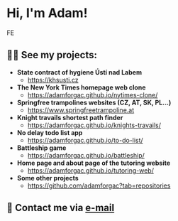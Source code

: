 <h1>Hi, I'm Adam!</h1>FE</h1>

<h2>👨‍💻 See my projects:</h2>

- <b>State contract of hygiene Ústí nad Labem</b>
  - https://khsusti.cz
- <b>The New York Times homepage web clone</b>
  - https://adamforgac.github.io/nytimes-clone/
- <b>Springfree trampolines websites (CZ, AT, SK, PL...)</b>
  - https://www.springfreetrampoline.at
- <b>Knight travails shortest path finder</b>
  - https://adamforgac.github.io/knights-travails/
- <b>No delay todo list app</b>
  - https://adamforgac.github.io/to-do-list/
- <b>Battleship game</b>
  - https://adamforgac.github.io/battleship/
- <b>Home page and about page of the tutoring website</b>
  - https://adamforgac.github.io/tutoring-web/
- <b>Some other projects</b>
  - https://github.com/adamforgac?tab=repositories
<h2> 🤳 Contact me via <a href="mailto:aforg@email.cz">e-mail</a></h2>
